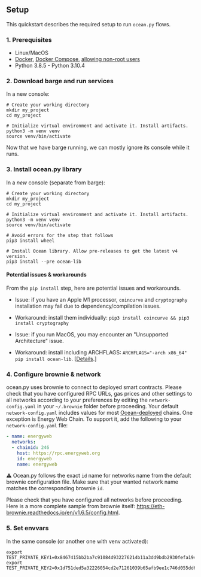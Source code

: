 <!--
Copyright 2022 Ocean Protocol Foundation
SPDX-License-Identifier: Apache-2.0
-->
## Setup
This quickstart describes the required setup to run `ocean.py` flows.

### 1. Prerequisites

-   Linux/MacOS
-   [Docker](https://docs.docker.com/engine/install/), [Docker Compose](https://docs.docker.com/compose/install/), [allowing non-root users](https://www.thegeekdiary.com/run-docker-as-a-non-root-user/)
-   Python 3.8.5 - Python 3.10.4

### 2. Download barge and run services

In a new console:

```console
# Create your working directory
mkdir my_project
cd my_project

# Initialize virtual environment and activate it. Install artifacts.
python3 -m venv venv
source venv/bin/activate
```

Now that we have barge running, we can mostly ignore its console while it runs.

### 3. Install ocean.py library

In a *new* console (separate from barge):

```console
# Create your working directory
mkdir my_project
cd my_project

# Initialize virtual environment and activate it. Install artifacts.
python3 -m venv venv
source venv/bin/activate

# Avoid errors for the step that follows
pip3 install wheel

# Install Ocean library. Allow pre-releases to get the latest v4 version.
pip3 install --pre ocean-lib
```

#### Potential issues & workarounds

From the `pip install` step, here are potential issues and workarounds.

- Issue: if you have an Apple M1 processor, `coincurve` and `cryptography` installation may fail due to dependency/compilation issues.
- Workaround: install them individually: `pip3 install coincurve && pip3 install cryptography`


- Issue: if you run MacOS, you may encounter an "Unsupported Architecture" issue.
- Workaround: install including ARCHFLAGS: `ARCHFLAGS="-arch x86_64" pip install ocean-lib`. [[Details](https://github.com/oceanprotocol/ocean.py/issues/486).]

### 4. Configure brownie & network

ocean.py uses brownie to connect to deployed smart contracts.
Please check that you have configured RPC URLs, gas prices and other settings to 
all networks according to your preferences by editing the `network-config.yaml` in your `~/.brownie` folder
before proceeding.
Your default `network-config.yaml` includes values for most [Ocean-deployed](https://docs.oceanprotocol.com/core-concepts/networks) chains.
One exception is Energy Web Chain. To support it, add the following to your `network-config.yaml` file:

```yaml
- name: energyweb
  networks:
  - chainid: 246
    host: https://rpc.energyweb.org
    id: energyweb
    name: energyweb
```
⚠️ Ocean.py follows the exact `id` name for networks name from the default brownie configuration file.
Make sure that your wanted network name matches the corresponding brownie `id`.

Please check that you have configured all networks before proceeding. Here is a more complete sample from brownie itself: https://eth-brownie.readthedocs.io/en/v1.6.5/config.html.


### 5. Set envvars

In the same console (or another one with venv activated):
```console
export TEST_PRIVATE_KEY1=0x8467415bb2ba7c91084d932276214b11a3dd9bdb2930fefa194b666dd8020b99
export TEST_PRIVATE_KEY2=0x1d751ded5a32226054cd2e71261039b65afb9ee1c746d055dd699b1150a5befc
```
